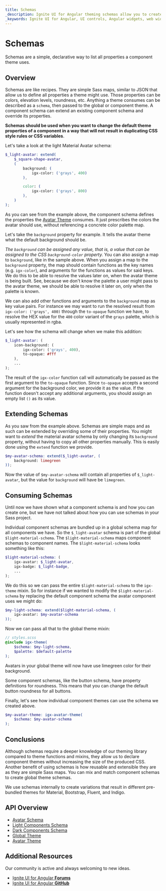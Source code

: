 ```yaml
---
title: Schemas
_description: Ignite UI for Angular theming schemas allow you to create recipes for component themes.
_keywords: Ignite UI for Angular, UI controls, Angular widgets, web widgets, UI widgets, Angular, Native Angular Components Suite, Native Angular Controls, Native Angular Components Library 
---
```


# Schemas
<p class="highlight">Schemas are a simple, declarative way to list all properties a component theme uses.</p>

<div class="divider--half"></div>

## Overview
Schemas are like recipes. They are simple Sass maps, similar to JSON that allow us to define all properties a theme might use. Those properties can be colors, elevation levels, roundness, etc. Anything a theme consumes can be described as a `schema`, then passed to the global or component theme. A component schema can extend an existing component schema and override its properties.

**Schemas should be used when you want to change the default theme properties of a component in a way that will not result in duplicating CSS style rules or CSS variables**.

Let's take a look at the light Material Avatar schema:

```scss
$_light-avatar: extend(
    $_square-shape-avatar,
    (
        background: (
            igx-color: ('grays', 400)
        ),

        color: (
            igx-color: ('grays', 800)
        ),
    )
);
```

As you can see from the example above, the component schema defines the properties the [Avatar Theme]({environment:sassApiUrl}/index.html#function-igx-avatar-theme) consumes. It just prescribes the colors the avatar should use, without referencing a concrete color palette map.

Let's take the `background` property for example. It tells the avatar theme what the default background should be. 

*The `background` can be assigned any value, that is, a value that can be assigned to the CSS `background-color` property.* You can also assign a map to `background`, like in the sample above. When you assign a map to the `background` property, the map should contain functions as the key names (e.g. `igx-color`), and arguments for the functions as values for said keys. We do this to be able to resolve the values later on, when the avatar theme is being built. See, because we don't know the palette a user might pass to the avatar theme, we should be able to resolve it later on, only when the palette is known.

We can also add other functions and arguments to the `background` map as key value pairs. For instance we may want to run the resolved result from `igx-color: ('grays', 400)` through the `to-opaque` function we have, to resolve the HEX value for the `400` color variant of the `grays` palette, which is usually represented in rgba. 

Let's see how the schema will change when we make this addition:

```scss
$_light-avatar: (
    icon-background: (
        igx-color: ('grays', 400),
        to-opaque: #fff
    ),
    ...
);
```

The result of the `igx-color` function call will automatically be passed as the first argument to the `to-opaque` function. Since `to-opaque` accepts a second argument for the background color, we provide it as the value. If the function doesn't accept any additional arguments, you should assign an empty list `()` as its value.

<div class="divider--half"></div>

## Extending Schemas
As you saw from the example above. Schemas are simple maps and as such can be extended by overriding some of their properties. You might want to _extend_ the material avatar schema by only changing its `background` property, without having to copy all other properties manually. This is easily done using the `extend` function we provide.

```scss
$my-avatar-schema: extend($_light-avatar, (
    background: limegreen
));
```

Now the value of `$my-avatar-schema` will contain all properties of `$_light-avatar`, but the value for `background` will have be `limegreen`.

## Consuming Schemas
Until now we have shown what a component schema is and how you can create one, but we have not talked about how you can use schemas in your Sass project. 

Individual component schemas are bundled up in a global schema map for all components we have. So the `$_light-avatar` schema is part of the global `$light-material-schema`. The `$light-material-schema` maps component schemas to component names. The `$light-material-schema` looks something like this:

```scss
$light-material-schema: (
    igx-avatar: $_light-avatar,
    igx-badge: $_light-badge,
    ...
);
```

We do this so we can pass the entire `$light-material-schema` to the `igx-theme` mixin. So for instance if we wanted to modify the `$light-material-schema` by replacing the default component schema the avatar component uses we might do:

```scss
$my-light-schema: extend($light-material-schema, (
    igx-avatar: $my-avatar-schema
));
```

Now we can pass all that to the global theme mixin:

```scss
// styles.scss
@include igx-theme(
    $schema: $my-light-schema,
    $palette: $default-palette
);
```

Avatars in your global theme will now have use limegreen color for their background.

Some component schemas, like the button schema, have property definitions for roundness. This means that you can change the default button roundness for all buttons.

Finally, let's see how individual component themes can use the schema we created above.

```scss
$my-avatar-theme: igx-avatar-theme(
    $schema: $my-avatar-schema
);
```

## Conclusions

Although schemas require a deeper knowledge of our theming library compared to theme functions and mixins, they allow us to declare component themes without increasing the size of the produced CSS. Another benefit of using schemas is how reusable and extensible they are as they are simple Sass maps. You can mix and match component schemas to create global theme schemas.

We use schemas internally to create variations that result in different pre-bundled themes for Material, Bootstrap, Fluent, and Indigo.

## API Overview
* [Avatar Schema]({environment:sassApiUrl}/index.html#variable-_light-avatar)
* [Light Components Schema]({environment:sassApiUrl}/index.html#variable-light-schema)
* [Dark Components Schema]({environment:sassApiUrl}/index.html#variable-dark-schema)
* [Global Theme]({environment:sassApiUrl}/index.html#mixin-igx-theme)
* [Avatar Theme]({environment:sassApiUrl}/index.html#function-igx-avatar-theme)

## Additional Resources
<div class="divider--half"></div>

Our community is active and always welcoming to new ideas.
* [Ignite UI for Angular **Forums**](https://www.infragistics.com/community/forums/f/ignite-ui-for-angular)
* [Ignite UI for Angular **GitHub**](https://github.com/IgniteUI/igniteui-angular)

